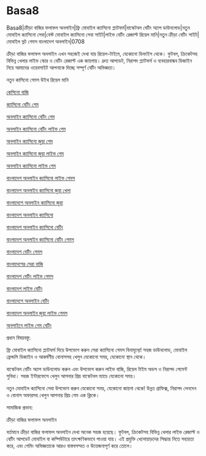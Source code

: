 # Basa8
Basa8|ক্রীড়া বাজির ফলাফল অনলাইন|ফ্রি মোবাইল ক্যাসিনো প্ল্যাটফর্ম|বাস্কেটবল বেটিং অ্যাপ ডাউনলোড|নতুন মোবাইল ক্যাসিনো সেবা|বেস্ট মোবাইল ক্যাসিনো সেবা সাইট|লাইভ বেটিং রেজাল্ট রিয়েল মানি|নতুন ক্রীড়া বেটিং সাইট|মোবাইল স্লট গেমস বাংলাদেশ অনলাইন|0708

ক্রীড়া বাজির ফলাফল অনলাইন এখন সহজেই দেখা যায় রিয়েল-টাইমে, যেকোনো ডিভাইস থেকে। ফুটবল, ক্রিকেটসহ বিভিন্ন খেলার লাইভ স্কোর ও বেটিং রেজাল্ট এক জায়গায়। দ্রুত আপডেট, নিরাপদ প্ল্যাটফর্ম ও ব্যবহারবান্ধব ডিজাইন নিয়ে আমাদের ওয়েবসাইট আপনাকে দিচ্ছে সম্পূর্ণ বেটিং অভিজ্ঞতা।

নতুন কাসিনো গেমস উইথ রিয়েল মানি

<a href="https://basa8live.com/">কেসিনো বাজি</a>

<a href="https://basa8live.net/">ক্যাসিনো বেটিং গেম</a>

<a href="https://basa8uk.com/">অনলাইন ক্যাসিনো বেটিং গেম</a>

<a href="https://basa8uk.net/">অনলাইন ক্যাসিনো বেটিং লাইভ গেম</a>

<a href="https://basa8hub.com/">অনলাইন ক্যাসিনো জুয়া গেম</a>

<a href="https://basa8hub.net/">অনলাইন ক্যাসিনো জুয়া লাইভ গেম</a>

<a href="https://basa8sx.com/">অনলাইন ক্যাসিনো লাইভ গেম</a>

<a href="https://basa8sx.net/">বাংলাদেশ অনলাইন ক্যাসিনো লাইভ গেমস</a>

<a href="https://basa8wap.net/">বাংলাদেশ অনলাইন ক্যাসিনো জুয়া খেলা</a>

<a href="https://basa8wap.com/">বাংলাদেশে অনলাইন ক্যাসিনো জুয়া</a>

<a href="https://basa8now.com/">বাংলাদেশ অনলাইন ক্যাসিনো</a>

<a href="https://basa8now.net/">বাংলাদেশ অনলাইন ক্যাসিনো বেটিং</a>

<a href="https://basa8pro.com/">বাংলাদেশ অনলাইন ক্যাসিনো বেটিং গেমস</a>

<a href="https://basa8vip.net/">বাংলাদেশ বেটিং গেমস</a>

<a href="https://basa8us.net/">বাংলাদেশের সেরা বাজি</a>

<a href="https://basa8vip.com/">বাংলাদেশ বেটিং লাইভ গেমস</a>

<a href="https://basa8us.com/">বাংলাদেশ লাইভ বেটিং</a>

<a href="https://basa8pc.com/">বাংলাদেশে অনলাইন বেটিং</a>

<a href="https://basa8pc.net/">বাংলাদেশ অনলাইন জুয়া লাইভ গেমস</a>

<a href="https://basa8live.com/">অনলাইনে লাইভ গেম বেটিং</a>

প্রধান বিষয়বস্তু:

ফ্রি মোবাইল ক্যাসিনো প্ল্যাটফর্ম দিয়ে উপভোগ করুন সেরা ক্যাসিনো গেমস বিনামূল্যে! সহজ ডাউনলোড, মোবাইল ফ্রেন্ডলি ডিজাইন ও আকর্ষণীয় বোনাসসহ খেলুন যেকোনো সময়, যেকোনো স্থান থেকে।

বাস্কেটবল বেটিং অ্যাপ ডাউনলোড করুন এবং উপভোগ করুন লাইভ বাজি, রিয়েল টাইম অডস ও নিরাপদ পেমেন্ট সুবিধা। সহজ ইন্টারফেসে খেলুন আপনার প্রিয় বাস্কেটবল ম্যাচে যেকোনো সময়।

নতুন মোবাইল ক্যাসিনো সেবা উপভোগ করুন যেকোনো সময়, যেকোনো জায়গা থেকে! উন্নত গ্রাফিক্স, নিরাপদ লেনদেন ও বোনাস অফারসহ খেলুন আপনার প্রিয় গেম এক ক্লিকে।

সামাজিক প্রভাব:

ক্রীড়া বাজির ফলাফল অনলাইন

বর্তমানে ক্রীড়া বাজির ফলাফল অনলাইন দেখা অনেক সহজ হয়েছে। ফুটবল, ক্রিকেটসহ বিভিন্ন খেলার লাইভ রেজাল্ট ও বেটিং আপডেট মোবাইল বা কম্পিউটারে তাৎক্ষণিকভাবে পাওয়া যায়। এই প্রযুক্তি খেলোয়াড়দের সিদ্ধান্ত নিতে সহায়তা করে, এবং গেমিং অভিজ্ঞতাকে আরও বাস্তবসম্মত ও উত্তেজনাপূর্ণ করে তোলে।
